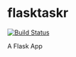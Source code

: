 # flasktaskr

[![Build Status](https://travis-ci.org/zuzhi/flasktaskr.svg?branch=master)](https://travis-ci.org/zuzhi/flasktaskr)

A Flask App
